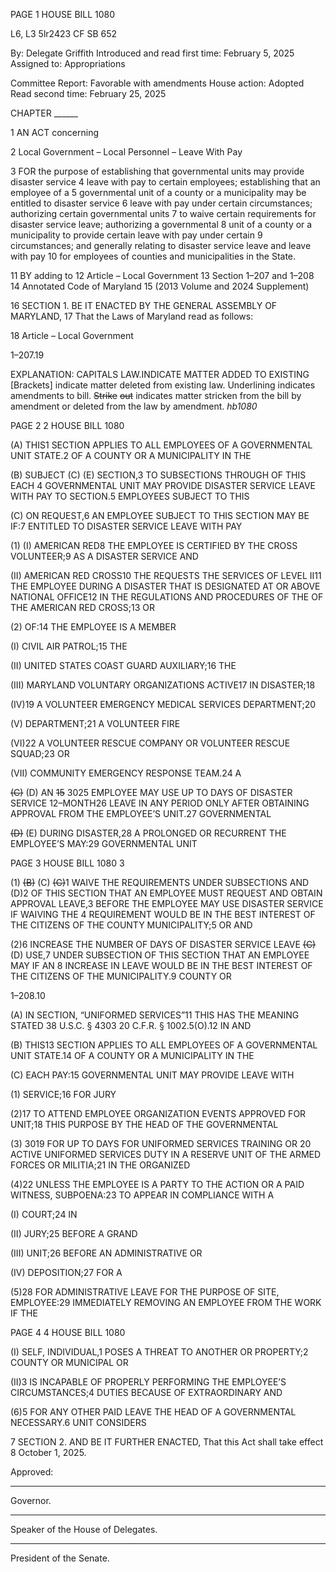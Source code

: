 PAGE 1
HOUSE BILL 1080

L6, L3 5lr2423
CF SB 652

By: Delegate Griffith
Introduced and read first time: February 5, 2025
Assigned to: Appropriations

Committee Report: Favorable with amendments
House action: Adopted
Read second time: February 25, 2025

CHAPTER ______

1 AN ACT concerning

2 Local Government – Local Personnel – Leave With Pay

3 FOR the purpose of establishing that governmental units may provide disaster service
4 leave with pay to certain employees; establishing that an employee of a
5 governmental unit of a county or a municipality may be entitled to disaster service
6 leave with pay under certain circumstances; authorizing certain governmental units
7 to waive certain requirements for disaster service leave; authorizing a governmental
8 unit of a county or a municipality to provide certain leave with pay under certain
9 circumstances; and generally relating to disaster service leave and leave with pay
10 for employees of counties and municipalities in the State.

11 BY adding to
12 Article – Local Government
13 Section 1–207 and 1–208
14 Annotated Code of Maryland
15 (2013 Volume and 2024 Supplement)

16 SECTION 1. BE IT ENACTED BY THE GENERAL ASSEMBLY OF MARYLAND,
17 That the Laws of Maryland read as follows:

18 Article – Local Government

1–207.19

EXPLANATION: CAPITALS LAW.INDICATE MATTER ADDED TO EXISTING
[Brackets] indicate matter deleted from existing law.
Underlining indicates amendments to bill.
~~Strike~~ ~~out~~ indicates matter stricken from the bill by amendment or deleted from the law by
amendment. *hb1080*

PAGE 2
2 HOUSE BILL 1080

(A) THIS1 SECTION APPLIES TO ALL EMPLOYEES OF A GOVERNMENTAL UNIT
STATE.2 OF A COUNTY OR A MUNICIPALITY IN THE

(B) SUBJECT (C) (E) SECTION,3 TO SUBSECTIONS THROUGH OF THIS EACH
4 GOVERNMENTAL UNIT MAY PROVIDE DISASTER SERVICE LEAVE WITH PAY TO
SECTION.5 EMPLOYEES SUBJECT TO THIS

(C) ON REQUEST,6 AN EMPLOYEE SUBJECT TO THIS SECTION MAY BE
IF:7 ENTITLED TO DISASTER SERVICE LEAVE WITH PAY

(1) (I) AMERICAN RED8 THE EMPLOYEE IS CERTIFIED BY THE
CROSS VOLUNTEER;9 AS A DISASTER SERVICE AND

(II) AMERICAN RED CROSS10 THE REQUESTS THE SERVICES OF
LEVEL II11 THE EMPLOYEE DURING A DISASTER THAT IS DESIGNATED AT OR ABOVE
NATIONAL OFFICE12 IN THE REGULATIONS AND PROCEDURES OF THE OF THE
AMERICAN RED CROSS;13 OR

(2) OF:14 THE EMPLOYEE IS A MEMBER

(I) CIVIL AIR PATROL;15 THE

(II) UNITED STATES COAST GUARD AUXILIARY;16 THE

(III) MARYLAND VOLUNTARY ORGANIZATIONS ACTIVE17 IN
DISASTER;18

(IV)19 A VOLUNTEER EMERGENCY MEDICAL SERVICES
DEPARTMENT;20

(V) DEPARTMENT;21 A VOLUNTEER FIRE

(VI)22 A VOLUNTEER RESCUE COMPANY OR VOLUNTEER RESCUE
SQUAD;23 OR

(VII) COMMUNITY EMERGENCY RESPONSE TEAM.24 A

~~(C)~~ (D) AN ~~15~~ 3025 EMPLOYEE MAY USE UP TO DAYS OF DISASTER SERVICE
12–MONTH26 LEAVE IN ANY PERIOD ONLY AFTER OBTAINING APPROVAL FROM THE
EMPLOYEE’S UNIT.27 GOVERNMENTAL

~~(D)~~ (E) DURING DISASTER,28 A PROLONGED OR RECURRENT THE
EMPLOYEE’S MAY:29 GOVERNMENTAL UNIT

PAGE 3
HOUSE BILL 1080 3

(1) ~~(B)~~ (C) ~~(C)~~1 WAIVE THE REQUIREMENTS UNDER SUBSECTIONS AND
(D)2 OF THIS SECTION THAT AN EMPLOYEE MUST REQUEST AND OBTAIN APPROVAL
LEAVE,3 BEFORE THE EMPLOYEE MAY USE DISASTER SERVICE IF WAIVING THE
4 REQUIREMENT WOULD BE IN THE BEST INTEREST OF THE CITIZENS OF THE COUNTY
MUNICIPALITY;5 OR AND

(2)6 INCREASE THE NUMBER OF DAYS OF DISASTER SERVICE LEAVE
~~(C)~~ (D) USE,7 UNDER SUBSECTION OF THIS SECTION THAT AN EMPLOYEE MAY IF AN
8 INCREASE IN LEAVE WOULD BE IN THE BEST INTEREST OF THE CITIZENS OF THE
MUNICIPALITY.9 COUNTY OR

1–208.10

(A) IN SECTION, “UNIFORMED SERVICES”11 THIS HAS THE MEANING STATED
38 U.S.C. § 4303 20 C.F.R. § 1002.5(O).12 IN AND

(B) THIS13 SECTION APPLIES TO ALL EMPLOYEES OF A GOVERNMENTAL UNIT
STATE.14 OF A COUNTY OR A MUNICIPALITY IN THE

(C) EACH PAY:15 GOVERNMENTAL UNIT MAY PROVIDE LEAVE WITH

(1) SERVICE;16 FOR JURY

(2)17 TO ATTEND EMPLOYEE ORGANIZATION EVENTS APPROVED FOR
UNIT;18 THIS PURPOSE BY THE HEAD OF THE GOVERNMENTAL

(3) 3019 FOR UP TO DAYS FOR UNIFORMED SERVICES TRAINING OR
20 ACTIVE UNIFORMED SERVICES DUTY IN A RESERVE UNIT OF THE ARMED FORCES OR
MILITIA;21 IN THE ORGANIZED

(4)22 UNLESS THE EMPLOYEE IS A PARTY TO THE ACTION OR A PAID
WITNESS, SUBPOENA:23 TO APPEAR IN COMPLIANCE WITH A

(I) COURT;24 IN

(II) JURY;25 BEFORE A GRAND

(III) UNIT;26 BEFORE AN ADMINISTRATIVE OR

(IV) DEPOSITION;27 FOR A

(5)28 FOR ADMINISTRATIVE LEAVE FOR THE PURPOSE OF
SITE, EMPLOYEE:29 IMMEDIATELY REMOVING AN EMPLOYEE FROM THE WORK IF THE

PAGE 4
4 HOUSE BILL 1080

(I) SELF, INDIVIDUAL,1 POSES A THREAT TO ANOTHER OR
PROPERTY;2 COUNTY OR MUNICIPAL OR

(II)3 IS INCAPABLE OF PROPERLY PERFORMING THE
EMPLOYEE’S CIRCUMSTANCES;4 DUTIES BECAUSE OF EXTRAORDINARY AND

(6)5 FOR ANY OTHER PAID LEAVE THE HEAD OF A GOVERNMENTAL
NECESSARY.6 UNIT CONSIDERS

7 SECTION 2. AND BE IT FURTHER ENACTED, That this Act shall take effect
8 October 1, 2025.

Approved:

________________________________________________________________________________
Governor.

________________________________________________________________________________
Speaker of the House of Delegates.

________________________________________________________________________________
President of the Senate.